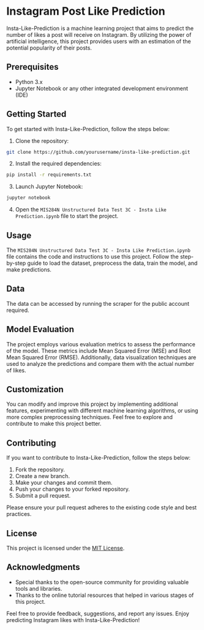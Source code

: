 # Instagram Post Like Prediction

Insta-Like-Prediction is a machine learning project that aims to predict the number of likes a post will receive on Instagram. By utilizing the power of artificial intelligence, this project provides users with an estimation of the potential popularity of their posts.

## Prerequisites

- Python 3.x
- Jupyter Notebook or any other integrated development environment (IDE)

## Getting Started

To get started with Insta-Like-Prediction, follow the steps below:

1. Clone the repository:

```bash
git clone https://github.com/yourusername/insta-like-prediction.git
```

2. Install the required dependencies:

```bash
pip install -r requirements.txt
```

3. Launch Jupyter Notebook:

```bash
jupyter notebook
```

4. Open the `MIS284N Unstructured Data Test 3C - Insta Like Prediction.ipynb` file to start the project.

## Usage

The `MIS284N Unstructured Data Test 3C - Insta Like Prediction.ipynb` file contains the code and instructions to use this project. Follow the step-by-step guide to load the dataset, preprocess the data, train the model, and make predictions.

## Data

The data can be accessed by running the scraper for the public account required.

## Model Evaluation

The project employs various evaluation metrics to assess the performance of the model. These metrics include Mean Squared Error (MSE) and Root Mean Squared Error (RMSE). Additionally, data visualization techniques are used to analyze the predictions and compare them with the actual number of likes.

## Customization

You can modify and improve this project by implementing additional features, experimenting with different machine learning algorithms, or using more complex preprocessing techniques. Feel free to explore and contribute to make this project better.

## Contributing

If you want to contribute to Insta-Like-Prediction, follow the steps below:

1. Fork the repository.
2. Create a new branch.
3. Make your changes and commit them.
4. Push your changes to your forked repository.
5. Submit a pull request.

Please ensure your pull request adheres to the existing code style and best practices.

## License

This project is licensed under the [MIT License](LICENSE.md).

## Acknowledgments

- Special thanks to the open-source community for providing valuable tools and libraries.
- Thanks to the online tutorial resources that helped in various stages of this project.

Feel free to provide feedback, suggestions, and report any issues. Enjoy predicting Instagram likes with Insta-Like-Prediction!
